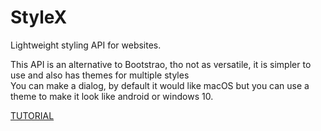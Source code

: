 # StyleX
Lightweight styling API for websites.

This API is an alternative to Bootstrao, tho not as versatile, it is simpler to use and also has themes for multiple styles<br>
You can make a dialog, by default it would like macOS but you can use a theme to make it look like android or windows 10.

[TUTORIAL](/docs/TUTORIAL.md)
